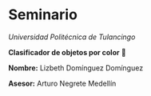 # Seminario

*Universidad Politécnica de Tulancingo*

**Clasificador de objetos por color** :rainbow:

**Nombre:** Lizbeth Domínguez Domínguez 

**Asesor:** Arturo Negrete Medellín 
